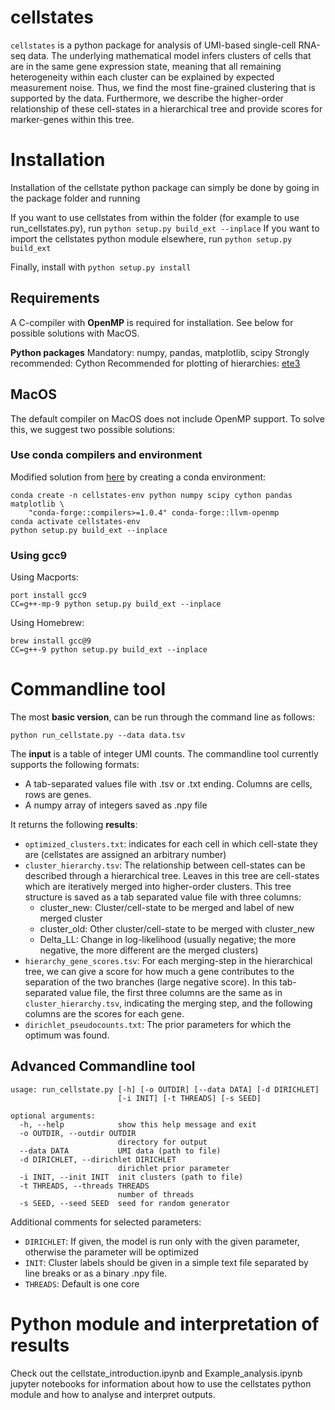 # cellstates

`cellstates` is a python package for analysis of UMI-based single-cell RNA-seq data. The underlying mathematical model infers clusters of cells that are in the same gene expression state, meaning that all remaining heterogeneity within each cluster can be explained by expected measurement noise. Thus, we find the most fine-grained clustering that is  supported by the data. Furthermore, we describe the higher-order relationship of these cell-states in a hierarchical tree and provide scores for marker-genes within this tree.

# Installation

Installation of the cellstate python package can simply be done by going in the package folder and running 

If you want to use cellstates from within the folder (for example to use run_cellstates.py), run
`python setup.py build_ext --inplace`
If you want to import the cellstates python module elsewhere, run
`python setup.py build_ext`

Finally, install with
`python setup.py install`

## Requirements
A C-compiler with **OpenMP** is required for installation. See below for possible solutions with MacOS. 

**Python packages**
Mandatory: numpy, pandas, matplotlib, scipy
Strongly recommended: Cython
Recommended for plotting of hierarchies: [ete3](http://etetoolkit.org/)

## MacOS
The default compiler on MacOS does not include OpenMP support. To solve this, we suggest two possible solutions:
### Use conda compilers and environment
Modified solution from [here](https://github.com/scikit-learn/scikit-learn/blob/master/doc/developers/advanced_installation.rst#macos-compilers-from-conda-forge) by creating a conda environment:

```
conda create -n cellstates-env python numpy scipy cython pandas matplotlib \
    "conda-forge::compilers>=1.0.4" conda-forge::llvm-openmp
conda activate cellstates-env
python setup.py build_ext --inplace
```

### Using gcc9
Using Macports:
```
port install gcc9
CC=g++-mp-9 python setup.py build_ext --inplace
```
Using Homebrew:
```
brew install gcc@9
CC=g++-9 python setup.py build_ext --inplace
```




# Commandline tool
The most **basic version**, can be run through the command line as follows:

`python run_cellstate.py --data data.tsv`

The **input** is a table of integer UMI counts. The commandline tool currently supports the following formats:
* A tab-separated values file with .tsv or .txt ending. Columns are cells, rows are genes. 
* A numpy array of integers saved as .npy file


It returns the following **results**:
* `optimized_clusters.txt`: indicates for each cell in which cell-state they are (cellstates are assigned an arbitrary number)
* `cluster_hierarchy.tsv`: The relationship between cell-states can be described through a hierarchical tree. Leaves in this tree are cell-states which are iteratively merged into higher-order clusters. This tree structure is saved as a tab separated value file with three columns:
    * cluster_new: Cluster/cell-state to be merged and label of new merged cluster
    * cluster_old: Other cluster/cell-state to be merged with cluster_new
    * Delta_LL: Change in log-likelihood (usually negative; the more negative, the more different are the merged clusters)
* `hierarchy_gene_scores.tsv`: For each merging-step in the hierarchical tree, we can give a score for how much a gene contributes to the separation of the two branches (large negative score). In this tab-separated value file, the first three columns are the same as in `cluster_hierarchy.tsv`, indicating the merging step, and the following columns are the scores for each gene. 
* `dirichlet_pseudocounts.txt`: The prior parameters for which the optimum was found. 


## Advanced Commandline tool
```
usage: run_cellstate.py [-h] [-o OUTDIR] [--data DATA] [-d DIRICHLET]
                        [-i INIT] [-t THREADS] [-s SEED]

optional arguments:
  -h, --help            show this help message and exit
  -o OUTDIR, --outdir OUTDIR
                        directory for output
  --data DATA           UMI data (path to file)
  -d DIRICHLET, --dirichlet DIRICHLET
                        dirichlet prior parameter
  -i INIT, --init INIT  init clusters (path to file)
  -t THREADS, --threads THREADS
                        number of threads
  -s SEED, --seed SEED  seed for random generator
```
Additional comments for selected parameters:
* `DIRICHLET`: If given, the model is run only with the given parameter, otherwise the parameter will be optimized
* `INIT`: Cluster labels should be given in a simple text file separated by line breaks or as a binary .npy file. 
* `THREADS`: Default is one core

# Python module and interpretation of results

Check out the cellstate_introduction.ipynb and Example_analysis.ipynb jupyter notebooks for information about how to use the cellstates python module and how to analyse and interpret outputs.
